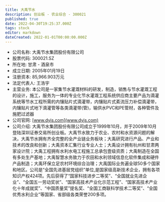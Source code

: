 ```yaml
---
title: 大禹节水
description: 创业板 - 农业综合 - 300021
published: true
date: 2022-04-30T19:25:37.000Z
tags: stock
editor: markdown
dateCreated: 2022-01-01T00:00:00.000Z
---
```


- 公司名称: 大禹节水集团股份有限公司
- 股票代码: 300021.SZ
- 所在地: 甘肃 - 酒泉市
- 成立日期: 2005年01月19日
- 注册资本: 85,966.903万元
- 法定代表人: 王浩宇
- 主营业务: 本公司是一家集节水灌溉材料的研发，制造，销售与节水灌溉工程的设计，施工，服务为一体的专业化节水灌溉工程系统供应商主要产品为滴灌系统等节水工程所需的内镶贴片式滴灌带，内镶贴片式紊流压力补偿滴灌带，内镶贴片式地下滴灌管等各类滴灌带(管)，输供水PVC和PE管材，各种管件及施肥过滤器
- 公司官网: [www.dyjs.com](www.dyjs.com)
- 公司介绍: 大禹节水集团股份有限公司成立于1999年10月，并于2009年10月登陆深圳证券交易所创业板。大禹节水致力于农业、农村和水资源问题的解决，大禹节水拥有齐全完整的全产业链业务板块；大禹研究进行产品、产业和技术的改良和创新；大禹资本汇集行业专业人士；大禹设计拥有杭州和甘肃两家设计院；大禹工程拥有水利水电工程施工总承包壹级资质；大禹制造在全国有多处生产基地；大禹智慧水务致力于农田和水利领域信息化软件集成和硬件产品制造；大禹环保立足农村环境综合治理；大禹国际业务遍全球50多个国家和地区。公司是“全国先进基层党组织”单位,是国家级高新技术企业，拥有各项知识产权424项。先后获得了“国家科技进步二等奖”、“全国就业先进企业”、“全国五一劳动奖状”、“国家高技术产业化示范工程”、“国家高技术产业化十年成就奖”、“中国质量奖”提名奖、“全国工商联科学技术二等奖”、“全国优秀水利企业”等国家、省部级各类荣誉200多项。


